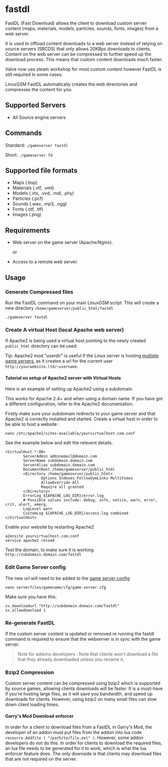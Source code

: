 # fastdl

FastDL \(Fast Download\) allows the client to download custom server content \(maps, materials, models, particles, sounds, fonts, images\) from a web server.

It is used to offload content downloads to a web server instead of relying on source servers \(SRCDS\) that only allows 20KBps downloads to clients. Content on the web server can be compressed to further speed up the download process. This means that custom content downloads much faster.

Valve now use steam workshop for most custom content however FastDL is still required in some cases.

LinuxGSM FastDL automatically creates the web directories and compresses the content for you.

## Supported Servers

* All Source engine servers

## Commands

Standard: .`/gameserver fastdl`

Short: `./gameserver fd`

## Supported file formats

* Maps \(.bsp\)
* Materials \(.vtf, .vmt\)
* Models \(.vtx, .vvd, .mdl, .phy\)
* Particles \(.pcf\)
* Sounds \(.wav, .mp3, .ogg\)
* Fonts \(.otf, .ttf\)
* Images \(.png\)

## Requirements

* Web server on the game server \(Apache/Nginx\).

  or

* Access to a remote web server.

## Usage

### Generate Compressed files

Run the FastDL command on your main LinuxGSM script. This will create a new directory `/home/gameserver/public_html/fastdl`

`./gameserver fastdl`

### Create A virtual Host \(local Apache web server\)

If Apache2 is being used a virtual host pointing to the newly created `public_html` directory can be used.

Tip: Apache2 mod "userdir" is useful if the Linux server is hosting [multiple game servers](../features/multiple-game-servers.md), as it creates a url for the current user `http://yourwebsite.ltd/~username`.

#### Tutorial on setup of Apache2 server with Virtual Hosts

Here is an example of setting up Apache2 using a subdomain.

This works for Apache 2.4+ and when using a domain name. If you have got a different configuration, refer to the Apache2 documentation.

Firstly make sure your subdomain redirects to your game server and that Apache2 is correctly installed and started. Create a virtual host in order to be able to host a website :

`nano /etc/apache2/sites-available/yourvirtualhost.com.conf`

See the example below and edit the relevent details.

```text
<VirtualHost *:80>
        ServerAdmin adminemail@domain.com
        ServerName subdomain.domain.com
        ServerAlias subdomain.domain.com
        DocumentRoot /home/gameserver/public_html
        <Directory /home/gameserver/public_html>
                Options Indexes FollowSymLinks MultiViews
                AllowOverride All
                Require all granted
        </Directory>
        ErrorLog ${APACHE_LOG_DIR}/error.log
        # Possible values include: debug, info, notice, warn, error, crit, alert, emerg.
        LogLevel warn
        CustomLog ${APACHE_LOG_DIR}/access.log combined
</VirtualHost>
```

Enable your website by restarting Apache2

```text
a2ensite yourvirtualhost.com.conf
service apache2 reload
```

Test the domain, to make sure it is working `http://subdomain.domain.com/fastdl`

### Edit Game Server config

The new url will need to be added to the [game server config](../configuration/game-server-config.md)

`nano serverfiles/gamename/cfg/game-server.cfg`

Make sure you have this:

```text
sv_downloadurl "http://subdomain.domain.com/fastdl"
sv_allowdownload 1
```

### Re-generate FastDL

If the custom server content is updated or removed re running the fastdl command is required to ensure that the webserver is in sync with the game server.

> Note for addons developers : Note that clients won't download a file that they already downloaded unless you rename it.

### Bzip2 Compression

Custom server content can be compressed using bzip2 which is supported by source games, allowing clients downloads will be faster. It is a must-have if you're hosting large files, as it will save you bandwidth, and speed up downloads for clients. However, using bzip2 on many small files can slow down client loading times.

#### Garry's Mod Download enforcer

In order for a client to download files from a FastDL in Garry's Mod, the developer of an addon must put files from the addon into lua code `resource.Addfile ( "/path/to/file.ext" )`. However, some addon developers do not do this. In order for clients to download the required files, an lua file needs to be generated for it to work, which is what the lua enforcer feature does. The only downside is that clients may download files that are not required on the server.
